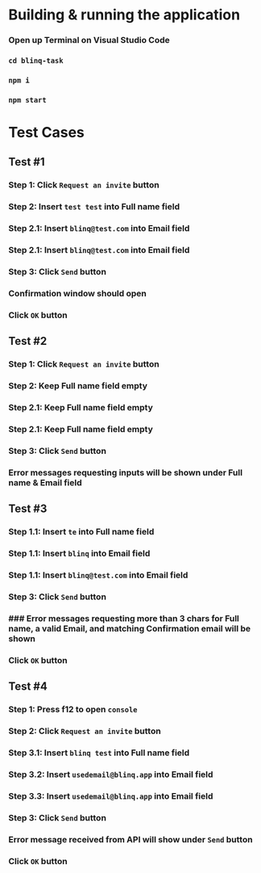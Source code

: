 # Building & running the application

### Open up Terminal on Visual Studio Code
### `cd blinq-task`
### `npm i`
### `npm start`

# Test Cases

## Test #1
### Step 1: Click `Request an invite` button 
### Step 2: Insert `test test` into Full name field 
### Step 2.1: Insert `blinq@test.com` into Email field 
### Step 2.1: Insert `blinq@test.com` into Email field 
### Step 3: Click `Send` button 
### Confirmation window should open
### Click `OK` button

## Test #2
### Step 1: Click `Request an invite` button 
### Step 2: Keep Full name field empty
### Step 2.1: Keep Full name field empty 
### Step 2.1: Keep Full name field empty
### Step 3: Click `Send` button 
### Error messages requesting inputs will be shown under Full name & Email field

## Test #3
### Step 1.1: Insert `te` into Full name field 
### Step 1.1: Insert `blinq` into Email field 
### Step 1.1: Insert `blinq@test.com` into Email field 
### Step 3: Click `Send` button 
### ### Error messages requesting more than 3 chars for Full name, a valid Email, and matching Confirmation email will be shown
### Click `OK` button

## Test #4
### Step 1: Press f12 to open `console`
### Step 2: Click `Request an invite` button 
### Step 3.1: Insert `blinq test` into Full name field 
### Step 3.2: Insert `usedemail@blinq.app` into Email field 
### Step 3.3: Insert `usedemail@blinq.app` into Email field 
### Step 3: Click `Send` button 
### Error message received from API will show under `Send` button
### Click `OK` button